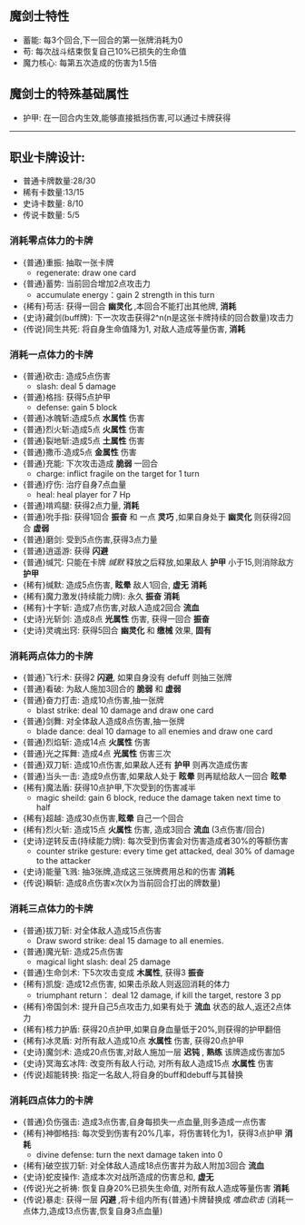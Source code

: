 ## 魔剑士特性
- 蓄能: 每3个回合,下一回合的第一张牌消耗为0
- 苟: 每次战斗结束恢复自己10%已损失的生命值
- 魔力核心: 每第五次造成的伤害为1.5倍

## 魔剑士的特殊基础属性
- 护甲: 在一回合内生效,能够直接抵挡伤害,可以通过卡牌获得

---   
## 职业卡牌设计:
- 普通卡牌数量:28/30
- 稀有卡数量:13/15
- 史诗卡数量: 8/10
- 传说卡数量: 5/5
### 消耗零点体力的卡牌
- {普通}重振: 抽取一张卡牌
  - regenerate: draw one card
- {普通}蓄势: 当前回合增加2点攻击力
  - accumulate energy：gain 2 strength in this turn 
- {稀有}苟活: 获得一回合 __幽灵化__ ,本回合不能打出其他牌, __消耗__
- {史诗}藏剑(buff牌): 下一次攻击获得2^n(n是这张卡牌持续的回合数量)攻击力
- {传说}同生共死: 将自身生命值降为1, 对敌人造成等量伤害, __消耗__ 
### 消耗一点体力的卡牌
- {普通}砍击: 造成5点伤害
  - slash: deal 5 damage
- {普通}格挡: 获得5点护甲
  - defense: gain 5 block
- {普通}冰魄斩:造成5点 __水属性__ 伤害
- {普通}烈火斩:造成5点 __火属性__ 伤害
- {普通}裂地斩:造成5点 __土属性__ 伤害
- {普通}撒币:造成5点 __金属性__ 伤害
- {普通}充能: 下次攻击造成 __脆弱__ 一回合
  - charge: inflict fragile on the target for 1 turn 
- {普通}疗伤: 治疗自身7点血量
  - heal: heal player for 7 Hp
- {普通}啃鸡腿: 获得2点力量, __消耗__
- {普通}吮手指: 获得1回合 __振奋__ 和 一点 __灵巧__ ,如果自身处于 __幽灵化__ 则获得2回合 __虚弱__
- {普通}磨剑: 受到5点伤害,获得3点力量
- {普通}逍遥游: 获得 __闪避__
- {普通}缄咒: 只能在卡牌 _缄默_ 释放之后释放,如果敌人 __护甲__ 小于15,则消除敌方 __护甲__
- {稀有}缄默: 造成5点伤害, __眩晕__ 敌人1回合, __虚无__ __消耗__
- {稀有}魔力激发(持续能力牌): 永久 __振奋__ __消耗__
- {稀有}十字斩: 造成7点伤害,对敌人造成2回合 __流血__
- {史诗}光斩剑: 造成8点 __光属性__ 伤害, 获得一回合 __振奋__
- {史诗}灵魂出窍: 获得5回合 __幽灵化__ 和 __缴械__ 效果, __固有__
### 消耗两点体力的卡牌
- {普通}飞行术: 获得2 __闪避__, 如果自身没有 defuff 则抽三张牌
- {普通}看破: 为敌人施加3回合的 __脆弱__ 和 __虚弱__
- {普通}奋力打击: 造成10点伤害,抽一张牌
  - blast strike: deal 10 damage and draw one card
- {普通}剑舞: 对全体敌人造成8点伤害,抽一张牌
  - blade dance: deal 10 damage to all enemies and draw one card
- {普通}烈焰斩: 造成14点 __火属性__ 伤害
- {普通}光之挥舞: 造成4点 __光属性__ 伤害三次
- {普通}双刀斩: 造成10点伤害,如果敌人还有 __护甲__ 则再次造成伤害
- {普通}当头一击: 造成9点伤害,如果敌人处于 __眩晕__ 则再赋给敌人一回合 __眩晕__ 
- {稀有}魔法盾: 获得10点护甲,下次受到的伤害减半
  - magic sheild: gain 6 block, reduce the damage taken next time to half
- {稀有}超越: 造成30点伤害,__眩晕__ 自己一个回合
- {稀有}烈火斩: 造成15点 __火属性__ 伤害, 造成3回合 __流血__ (3点伤害/回合)
- {史诗}逆转反击(持续能力牌): 每次受到伤害会对伤害造成者30%的等额伤害 
  - counter strike gesture: every time get attacked, deal 30% of damage to the attacker
- {史诗}能量飞溅: 抽3张牌,造成这三张牌费用总和的伤害  __消耗__
- {传说}瞬斩: 造成8点伤害x次(x为当前回合打出的牌数量)
### 消耗三点体力的卡牌
- {普通}拔刀斩: 对全体敌人造成15点伤害
  - Draw sword strike: deal 15 damage to all enemies.
- {普通}魔光斩: 造成25点伤害
  - magical light slash: deal 25 damage
- {普通}生命剑术: 下5次攻击变成 __木属性__, 获得3 __振奋__  
- {稀有}凯旋: 造成12点伤害, 如果击杀敌人则返回消耗的体力
  - triumphant return： deal 12 damage, if kill the target, restore 3 pp
- {稀有}帝国剑术: 提升自己5点攻击力,如果有处于 __流血__ 状态的敌人,返还2点体力
- {稀有}核力护盾: 获得20点护甲,如果自身血量低于20%,则获得的护甲翻倍
- {稀有}冰灵盾: 对所有敌人造成10点 __水属性__ 伤害, 获得20点护甲 
- {史诗}魔剑术: 造成20点伤害,对敌人施加一层 __迟钝__ , __熟练__ 该牌造成伤害加5
- {史诗}冥海玄冰阵: 改变所有敌人行动, 对所有敌人造成15点 __水属性__ 伤害
- {传说}超能转换: 指定一名敌人,将自身的buff和debuff与其替换
### 消耗四点体力的卡牌
- {普通}负伤强击: 造成3点伤害,自身每损失一点血量,则多造成一点伤害
- {稀有}神御格挡: 每次受到伤害有20%几率，将伤害转化为1，获得3点护甲 __消耗__
  - divine defense: turn the next damage taken into 0
- {稀有}破空拔刀斩: 对全体敌人造成18点伤害并为敌人附加3回合 __流血__ 
- {史诗}蛇皮操作: 造成本次对战所造成的伤害总和, __虚无__
- {传说}光之祈祷: 恢复自身20%已损失生命值, 对所有敌人造成等量伤害 __消耗__
- {传说}暴走: 获得一层 __闪避__ ,将卡组内所有{普通}卡牌替换成 _嗜血砍击_ (消耗一点体力,造成13点伤害,恢复自身3点血量)
